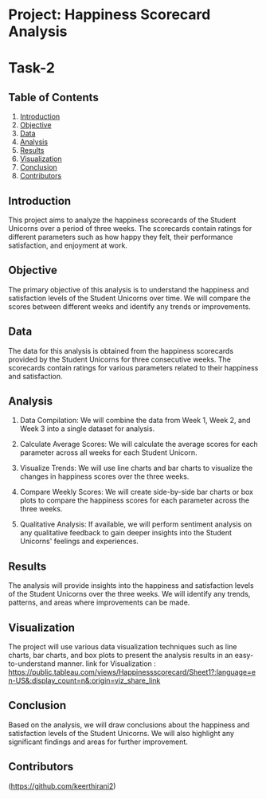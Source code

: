 
# Project: Happiness Scorecard Analysis
# Task-2

## Table of Contents
1. [Introduction](#introduction)
2. [Objective](#objective)
3. [Data](#data)
4. [Analysis](#analysis)
5. [Results](#results)
6. [Visualization](#visualization)
7. [Conclusion](#conclusion)
8. [Contributors](#contributors)

## Introduction

This project aims to analyze the happiness scorecards of the Student Unicorns over a period of three weeks. The scorecards contain ratings for different parameters such as how happy they felt, their performance satisfaction, and enjoyment at work.

## Objective

The primary objective of this analysis is to understand the happiness and satisfaction levels of the Student Unicorns over time. We will compare the scores between different weeks and identify any trends or improvements.

## Data

The data for this analysis is obtained from the happiness scorecards provided by the Student Unicorns for three consecutive weeks. The scorecards contain ratings for various parameters related to their happiness and satisfaction.

## Analysis

1. Data Compilation: We will combine the data from Week 1, Week 2, and Week 3 into a single dataset for analysis.

2. Calculate Average Scores: We will calculate the average scores for each parameter across all weeks for each Student Unicorn.

3. Visualize Trends: We will use line charts and bar charts to visualize the changes in happiness scores over the three weeks.

4. Compare Weekly Scores: We will create side-by-side bar charts or box plots to compare the happiness scores for each parameter across the three weeks.

5. Qualitative Analysis: If available, we will perform sentiment analysis on any qualitative feedback to gain deeper insights into the Student Unicorns' feelings and experiences.

## Results

The analysis will provide insights into the happiness and satisfaction levels of the Student Unicorns over the three weeks. We will identify any trends, patterns, and areas where improvements can be made.

## Visualization

The project will use various data visualization techniques such as line charts, bar charts, and box plots to present the analysis results in an easy-to-understand manner.
link for Visualization : https://public.tableau.com/views/Happinessscorecard/Sheet1?:language=en-US&:display_count=n&:origin=viz_share_link

## Conclusion

Based on the analysis, we will draw conclusions about the happiness and satisfaction levels of the Student Unicorns. We will also highlight any significant findings and areas for further improvement.

## Contributors

(https://github.com/keerthirani2)

